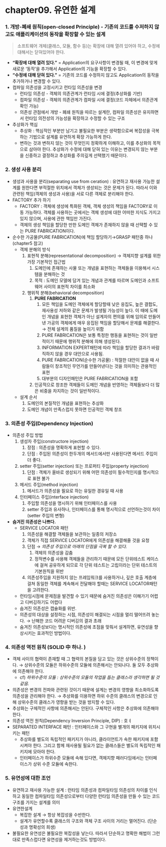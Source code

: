 # chapter09. 유연한 설계

### 1. **개방-폐쇄 원칙(open-closed Principle)** - 기존의 코드를 수저하지 않고도 애플리케이션의 동작을 확장할 수 있는 설계

> 소프트웨어 개체(클래스, 모듈, 함수 등)는 확장에 대해 열려 있어야 하고, 수정에 대해서는 닫혀있어야 한다.
>
- **“확장에 대해 열려 있다.”** = Application의 요구사항이 변경될 때, 이 변경에 맞게 새로운 ‘동작’을 추가해서 Application의 기능을 확장할 수 있다.
- **“수정에 대해 닫혀 있다.”** = 기존의 코드를 수정하지 않고도 Application의 동작을 추가하거나 변경할 수 있다.
- 컴파일 의존성을 고정시키고 런타임 의존성을 변경
    - 런타임 의존성 - 객체의 의존관계가 런타임 시에 결정(추상화를 기반)
    - 컴파일 의존성 - 객체의 의존관계가 컴파일 시에 결정(코드 자체에서 의존관계 확인 가능)
    - 의존성 관점에서 개방 - 폐쇄 원칙을 따르는 설계란, 컴파일 의존성은 유지하면서 런타임 의전성의 가능성을 확장하고 수정할 수 있는 구조
- 추상화가 핵심
    - 추상화 :  핵심적인 부분만 남기고 불필요한 부분은 생략함으로써 복잡성을 극복하는 기법으로 설계를 유연하게 확장 가능하게 한다.
    - 변하는 것과 변하지 않는 것이 무엇인지 정확하게 이해하고, 이를 추상화의 목적으로 삼아야 한다. 추상화가 수정에 대해 닫혀 있는 이유는 변경되지 않는 부분을 신중하고 결정하고 추상화를 주의깊게 선택했기 때문이다.

### 2. 생성 사용 분리

- 생성과 사용을 분리(separating use from ceration) : 유연하고 재사용 가능한 설계를 원한다면 부적절한 위치에서 객체가 생성되는 것은 문제가 된다. 따라서 이와 관련된 책임(객체의 생성과 사용)을 서로 다른 객체로 분리해야 한다.
- FACTORY 추가 하기
    - FACTORY : 객체에 생성에 특화된 객체, 객체 생성의 책임을 FACTORY로 이동 가능하다. 객체를 사용하는 곳에서는 객체 생성에 대한 어떠한 지식도 가지고 있지 않으며, 사용에 관한 책임만 가진다.
    - 객체의 생성 책임을 할당한 만한 도메인 객체가 존재하지 않을 때 선택할 수 있는 PURE FABRICATION이다.
- 순수한 가공물(PURE FABRICATION)에 책임 할당하기→GRASP 패턴중 하나 (chapter5 참고)
    - 객체 분해의 방식
        1. 표현적 분해(representational decomposition) → 객체지향 설계를 위한 가장 기본적인 접근법
            1. 도메인에 존재하는 사물 또는 개념을 표현하는 객체들을 이용해서 시스템을 분해하는 것
            2. 목적 : 도메인 모델에 담겨 있는 개념과 관계를 따르며 도메인과 소프트웨어 사이의 표현적 차이를 최소화
        2. 행위적 분해(behavioral decomposition)
            1. **PURE FABRICATION**
                1. 모든 책임을 도메인 객체에게 할당할때 낮은 응집도, 높은 결합도, 재사용성 저하와 같은 문제가 발생될 가능성이 높다. 이 때에  도메인 개념을 표현한 객체가 아닌 설계자의 편의를 위해 임의로 만들어낸 가공의 객체에게 매우 응집된 책임을 할당해서 문제를 해결한다. → 전체 설계의 품질을 높이기 위함
                2. PURE FABRICATION은 보통 특정한 행동을 표현하는 것이 일반적이기 때문에 행위적 분해에 의해 생성된다.
                3. INFORMATION EXPERT패턴에 따라 책임을 할당한 결과가 바람직하지 않을 경우 대안으로 사용됨.
                4. PURE FABRICATION(순수한 가공물) : 적절한 대안이 없을 때 사람들이 창조적인 무언가를 만들어낸다는 것을 의미하는 관용적인 표현
                5. 대부분의 디자인패턴은 PURE FABRICATION을 포함
            2. 인공적으로 창조한 객체들이 도메인 개념을 반영하는 객체들보다 더 많은 비중을 차지하는 것이 일반적이다.
    - 설계 순서
        1. 도메인의 본질적인 개념을 표현하는 추상화
        2. 도메인 개념이 만족스럽지 못하면 인공적인 객체 창조


### 3.  의존성 주입(Dependency Injection)

- 의존성 주입 방법
    1. 생성자 주입(constructore injection)
        1. 장점 : 의존성을 명확하게 표현할 수 있다.
        2. 단점 : 주입된 의존성이 한두개의 메서드에서만 사용된다면 메서드 주입이 더 좋다.
    2. setter 주입(setter injection) 또는 프로퍼티 주입(property injection)
        1. 단점 : 객체가 올바로 생성되기 위해 어떤 의존성이 필수적인지를 명시적으로 표현 불가
    3. 메서드 주입(method injection)
        1. 메서드가 의존성을 필요로 하는 유일한 경유일 때 사용
    4. 인터페이스 주입(interface injection)
        1. 주입할 의존성을 명시하기 위해 인터페이스를 사용
        2. setter 주입과 유사하나, 인터페이스를 통해 명시적으로 선언하는것이 차이 (setter 주입의 변형)
- **숨겨진 의존성은 나쁘다.**
    - SERVICE LOCATOR 패턴
        1. 의존성을 해결할 객체들을 보관하는 일종의 저장소
        2. 객체가 직접 SERVICE LOCATOR에게 의존성을 해결해줄 것을 요청
        3. 단점 → *의존성 주입으로 아래의 단점을 극복 할 수 있다.*
            1. 객체의 의존성을 감춤
            2. 정적변수를 사용해 객체들을 관리하기 때문에 모든 단위테스트 케이스에 걸쳐 공유하게 되므로 각 단위 테스트는 고립이라는 단위 테스트의 기본원칙을 위반
        4. 의존성주입을 지원하지 않는 프레임워크를 사용하거나, 깊은 호출 계층에 걸쳐 동일한 객체를 계속해서 전달해야 할때는 SERVICE LOCATOR패턴을 고려한다.
    - 런타임시점에 문제점을 발견할 수 있기 때문에 숨겨진 의존성은 이해가기 어렵고 디버깅하기도 어렵다
    - 숨겨진 의존성은 캡슐화를 위반.
    - 의존성의 대상을 설정하는 시점, 의존성이 해결되는 시점을 멀리 떨어뜨려 놓는다. → 난해한 코드 어려운 디버깅의 결과 초래
    - 숨겨진 의존성보다는 명시적인 의존성에 초점을 맞춰서 설계하면, 유연성을 향상시키는 효과적인 방법이다.

### 4. 의존성 역전 원칙 (SOLI**D** 中 하나. )

- 객체 사이의 협력이 존재할 때 그 협력의 본질을 담고 있는 것은 상위수준의 정책이다. → 상위수준의 모듈은 하위수준의 모듈에 의존해서는 안되나다. 둘 모두 추상화에 의존해야 한다.
    - cf) *하위수준의 모듈 : 상위수준의 모듈의 작업을 돕는 클래스라 생각하면 될 것 같음.*
- 의존성은 변경의 전파와 관련된 것이기 때문에 설계는 변경의 영향을 최소화하도록 의존성을 관리해야 한다. → 추상화를 이용하면 하위 수준의 클래스의 변경으로 인해 상위수준의 클래스가 영향을 받는 것을 방지할 수 있다.
- 추상화는 구체적인 사항에 의존해서는 안된다. 구체적인 사항은 추상화에 의존해야 한다.
- 의존성 역전 원칙(Dependency Inversion Principle, DIP) : 호ㅕ
- SEPARATED INTERFACE 패턴 : 인터페이스와 그 구현을 별개의 패키지에 위치시키는 패턴
    - 추상화를 별도의 독립적인 패키지가 아니라, 클라이언트가 속한 패키지에 포함시켜야 한다. 그리고 함께 재사용될 필요가 없는 클래스들은 별도의 독립적인  패키지에 모아야 한다.
    - 인터페이스가 하위수준 모듈에 속해 있다면, 객체지향 패러다임에서는 인터페이스가 상위 수준 모듈에 속한다.

### 5. 유연성에 대한 조언

- 유연하고 재사용 가능한 설계 : 런타임 의존성과 컴파일타임 의존성의 차이를 인식하고 동일한 컴파일타임 의존성으로부터 다양한 런타임 의존성을 만들 수 있는 코드구조를 가지는 설계를 의미
- 유연한설계
    - 복잡한 설계 → 항상 복잡성을 수반한다.
    - 설계가 유연할수록 클래스의 구조와 객체 구조 사이의 거리는 멀어진다. (단순성과 명확성의 희생)
- 불필요한 유연성은 불필요한 복잡성을 낳는다. 따라서 단순하고 명확한 해법이 그런대로 만족스럽다면 유연성을 제거하는것도 방법이다.